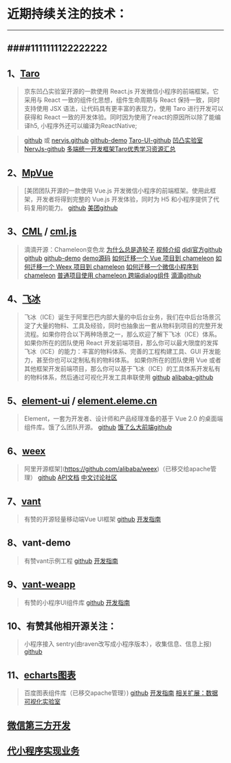 # 近期持续关注的技术：


---
####1111111122222222
---


## 1、[Taro](https://taro.aotu.io)
   > 京东凹凸实验室开源的一款使用 React.js 开发微信小程序的前端框架。它采用与 React 一致的组件化思想，组件生命周期与 React 保持一致，同时支持使用 JSX 语法，让代码具有更丰富的表现力，使用 Taro 进行开发可以获得和 React 一致的开发体验。同时因为使用了react的原因所以除了能编译h5, 小程序外还可以编译为ReactNative;

   > [github](https://github.com/NervJS/taro) 或 [nervjs.github](https://nervjs.github.io/taro/)
   > [github-demo](https://github.com/NervJS/taro-sample-weapp)
   > [Taro-UI-github](https://github.com/NervJS/taro-ui)
   > [凹凸实验室](https://aotu.io)
   > [NervJs-github](https://github.com/NervJS)
   > [多端统一开发框架Taro优秀学习资源汇总](https://github.com/NervJS/awesome-taro)

## 2、[MpVue](http://mpvue.com)
   > [美团团队开源的一款使用 Vue.js 开发微信小程序的前端框架。使用此框架，开发者将得到完整的 Vue.js 开发体验，同时为 H5 和小程序提供了代码复用的能力。
   > [github](https://github.com/Meituan-Dianping/mpvue)
   > [美团github](https://github.com/Meituan-Dianping)

## 3、[CML](https://cmljs.org) / [cml.js](https://cml.js.org)
   > 滴滴开源：Chameleon变色龙
   > [为什么总是造轮子](https://github.com/didi/chameleon/issues/12)
   > [视频介绍](https://mp.weixin.qq.com/s/3NY_pbqDVnbQSYQG_D2qiA)
   > [didi官方github](https://github.com/didi/chameleon)
   > [github](https://github.com/beatles-chameleon)
   > [github-demo](https://github.com/beatles-chameleon/cml-demo)
   > [demo源码](https://github.com/jalonjs/cml-first-demo)
   > [如何迁移一个 Vue 项目到 chameleon](https://cmljs.org/doc/example/web_to_chameleon.html)
   > [如何迁移一个 Weex 项目到 chameleon](https://cmljs.org/doc/example/weex_to_chameleon.html)
   > [如何迁移一个微信小程序到 chameleon](https://cmljs.org/doc/example/wx_to_chameleon.html)
   > [普通项目使用 chameleon 跨端dialog组件](https://cmljs.org/doc/example/webpack_output.html)
   > [滴滴github](https://github.com/didi)

## 4、[飞冰](https://ice.work)
   > 飞冰（ICE）诞生于阿里巴巴内部大量的中后台业务，我们在中后台场景沉淀了大量的物料、工具及经验，同时也抽象出一套从物料到项目的完整开发流程。如果你符合以下两种场景之一，那么欢迎了解下飞冰（ICE）体系。
      如果你所在的团队使用 React 开发前端项目，那么你可以最大限度的发挥飞冰（ICE）的能力：丰富的物料体系、完善的工程构建工具、GUI 开发能力，甚至你也可以定制私有的物料体系。
      如果你所在的团队使用 Vue 或者其他框架开发前端项目，那么你可以基于飞冰（ICE）的工具体系开发私有的物料体系，然后通过可视化开发工具串联使用
   > [github](https://github.com/alibaba/ice)
   > [alibaba-github](https://github.com/alibaba)

## 5、[element-ui](https://element.eleme.io) / [element.eleme.cn](https://element.eleme.cn/#/zh-CN)
   > Element，一套为开发者、设计师和产品经理准备的基于 Vue 2.0 的桌面端组件库。饿了么团队开源。
   > [github](https://github.com/ElemeFE/element)
   > [饿了么大前端github](https://github.com/ElemeFE)

## 6、[weex](https://weex.apache.org)
   > 阿里开源框架](https://github.com/alibaba/weex)（已移交给apache管理）
   > [github](https://github.com/apache/incubator-weex)
   > [API文档](https://weex.apache.org/zh/docs/api/weex-variable.html)
   > [中文讨论社区](https://segmentfault.com/t/weex)

## 7、[vant](https://youzan.github.io/vant)
   > 有赞的开源轻量移动端Vue UI框架
   > [github](https://github.com/youzan/vant)
   > [开发指南](https://youzan.github.io/vant/#/zh-CN/intro)

## 8、vant-demo
   > 有赞vant示例工程
   > [github](https://github.com/youzan/vant-demo)
   > [开发指南](https://youzan.github.io/vant/#/zh-CN/demo)

## 9、[vant-weapp](https://youzan.github.io/vant-weapp)
   > 有赞的小程序UI组件库
   > [github](https://github.com/youzan/vant-weapp)
   > [开发指南](https://youzan.github.io/vant-weapp/#/intro)

## 10、有赞其他相开源关注：
   > 小程序接入 sentry(由raven改写成小程序版本），收集信息、信息上报)
   > [github](https://github.com/youzan/raven-weapp)

## 11、[echarts图表](http://echarts.apache.org)
   > 百度图表组件库（已移交apache管理）)
   > [github](https://github.com/apache/incubator-echarts)
   > [开发指南](https://echarts.baidu.com)
   > [相关扩展：数据可视化实验室](https://vis.baidu.com/?fr=echarts)



## [微信第三方开发](https://developers.weixin.qq.com/miniprogram/dev/devtools/ext.html)

## [代小程序实现业务](https://open.weixin.qq.com/cgi-bin/showdocument?action=dir_list&t=resource/res_list&verify=1&id=open1489144594_DhNoV&token=&lang=zh_CN)


